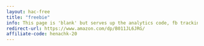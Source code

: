 ```yaml
---
layout: hac-free
title: "freebie"
info: This page is 'blank' but serves up the analytics code, fb tracking pixel, and amazon affiliate link before forwarding to Amazon.
redirect-url: https://www.amazon.com/dp/B011JL6JRG/
affiliate-code: henachk-20
---
```

